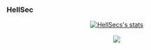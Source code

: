 ### HellSec
<center>
<a href="https://github.com/helIsec">
  <img align="center" src="https://github-readme-stats.vercel.app/api?username=helIsec&show_icons=true&include_all_commits=true&show_icons=true&title_color=fff&icon_color=transparent&text_color=C8C8C8&bg_color=transparent" alt="HellSecs's stats" />
</a>
<br><br>
<a href="https://github.com/helIsec?tab=repositories">
  <img align="center" src="https://github-readme-stats.vercel.app/api/top-langs/?username=helIsec&layout=compact&show_icons=true&title_color=fff&icon_color=transparent&text_color=C8C8C8&bg_color=transparent" />
</a>
<br>
<br>
</center>
